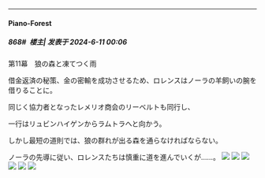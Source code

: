 ﻿
*****

####  Piano-Forest  
##### 868#         楼主| 发表于 2024-6-11 00:06

第11幕　狼の森と凍てつく雨

借金返済の秘策、金の密輸を成功させるため、ロレンスはノーラの羊飼いの腕を借りることに。

同じく協力者となったレメリオ商会のリーベルトも同行し、

一行はリュビンハイゲンからラムトラへと向かう。

しかし最短の道則では、狼の群れが出る森を通らなければならない。

ノーラの先導に従い、ロレンスたちは慎重に道を進んでいくが……。
<img src="https://p.sda1.dev/18/c8925194cba1621c8f062b89166b260e/1-7 _1_.jpg" referrerpolicy="no-referrer">
<img src="https://p.sda1.dev/18/0c01ff71dfb76b33d37b26699d497c90/2-7 _1_.jpg" referrerpolicy="no-referrer">
<img src="https://p.sda1.dev/18/57598854b5be5d5330ea4bfc2a247af2/3-7 _1_.jpg" referrerpolicy="no-referrer">
<img src="https://p.sda1.dev/18/0d46811f3e0f0e17949be50fc5f25191/4-7 _1_.jpg" referrerpolicy="no-referrer">
<img src="https://p.sda1.dev/18/53675dfe5edeba2db5eb783bc088e967/5-6 _1_.jpg" referrerpolicy="no-referrer">
<img src="https://p.sda1.dev/18/72a9f9c74cae285dd457aa29bcd79da9/6-5 _1_.jpg" referrerpolicy="no-referrer">

